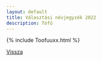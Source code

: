 ```yaml
---
layout: default
title: Választási névjegyzék 2022
description: Tófű
---
```


{% include Toofuuxx.html %}

[Vissza](./)